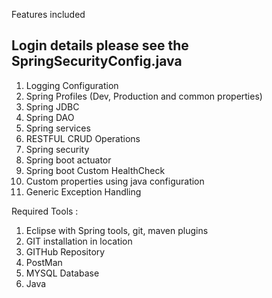 Features included

## Login details please see the SpringSecurityConfig.java

1. Logging Configuration
2. Spring Profiles (Dev, Production and common properties)
3. Spring JDBC
4. Spring DAO
5. Spring services
6. RESTFUL CRUD Operations
7. Spring security
8. Spring boot actuator
9. Spring boot Custom HealthCheck
10. Custom properties using java configuration
11. Generic Exception Handling

Required Tools : 

1. Eclipse with Spring tools, git, maven plugins
2. GIT installation in location
3. GITHub Repository
4. PostMan
5. MYSQL Database
6. Java
